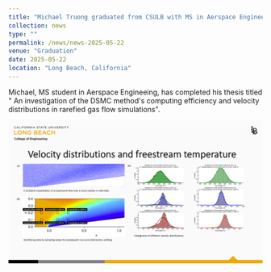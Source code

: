 ```yaml
---
title: "Michael Truong graduated from CSULB with MS in Aerspace Engineering!"
collection: news
type: ""
permalink: /news/news-2025-05-22
venue: "Graduation"
date: 2025-05-22
location: "Long Beach, California"
---
```


Michael, MS student in Aerspace Engineeing, has completed his thesis titled " An investigation of the DSMC method's computing efficiency and velocity distributions in rarefied gas flow simulations".

![Michael M Truong Research](/images/michael-truong.png)
